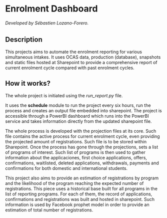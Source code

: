 # Enrolment Dashboard
###### Developed by Sébastien Lozano-Forero. 

## Description
This projects aims to automate the enrolment reporting for various simultaneous intakes. It uses OCAS data, production (database), snapshots and static files hosted at Sharepoint to provide a comprehensive report of current enrolment cycle compared with past enrolment cycles. 

## How it works?
The whole project is initiated using the *run_report.py* file. 

It uses the **schedule** module to run the project every six hours, run the process and creates an output file embedded into sharepoint. The project is accessible through a PowerBI dashboard which runs into the PowerBI service and takes information directly from the updated sharepoint file.

The whole process is developed with the projection files at its core. Such file contains the active process for current enrolment cycle, even providing the projected amount of registrations. Such file is to be stored within Sharepoint. Once the process has gone through the projections, sets a list of programs of interest. Such list of programs is then used to gather information about the applicaciones, first choice applications, offers, confirmations, waitlisted, deleted applications, withdrawals, payments and confirmations for both domestic and international students. 

This project also aims to provide an estimation of registrations by program and the likelihood of the program reaching the expected number of registrations. This piece uses a historical base built for all programs in the list of reporting programs. For each of them, the record of applications, confirmations and registrations was built and hosted in sharepoint. Such information is used by Facebook prophet model in order to provide an estimation of total number of registrations. 